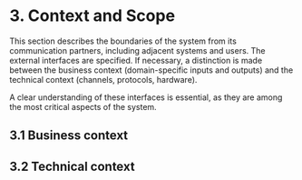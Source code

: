 # 3. Context and Scope
This section describes the boundaries of the system from its communication partners, including adjacent systems and users. The external interfaces are specified. If necessary, a distinction is made between the business context (domain-specific inputs and outputs) and the technical context (channels, protocols, hardware).

A clear understanding of these interfaces is essential, as they are among the most critical aspects of the system.

## 3.1 Business context


## 3.2 Technical context
